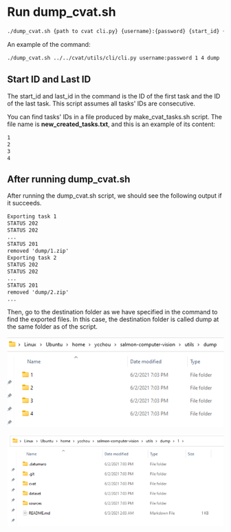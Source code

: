 # Run dump_cvat.sh

```bash
./dump_cvat.sh {path to cvat cli.py} {username}:{password} {start_id} {last_id} {dest_dir}
```

An example of the command:

```bash
./dump_cvat.sh ../../cvat/utils/cli/cli.py username:password 1 4 dump
```

## Start ID and Last ID

The start_id and last_id in the command is the ID of the first task and the ID of the last task. This script assumes all tasks' IDs are consecutive.

You can find tasks' IDs in a file produced by make_cvat_tasks.sh script. The file name is **new_created_tasks.txt**, and this is an example of its content:

```
1
2
3
4
```

## After running dump_cvat.sh

After running the dump_cvat.sh script, we should see the following output if it succeeds.

```
Exporting task 1
STATUS 202
STATUS 202
...
STATUS 201
removed 'dump/1.zip'
Exporting task 2
STATUS 202
STATUS 202
...
STATUS 201
removed 'dump/2.zip'
...
```

Then, go to the destination folder as we have specified in the command to find the exported files. In this case, the destination folder is called dump at the same folder as of the script.

![](assets/run_dump_cvat/dump_folder.png)

![](assets/run_dump_cvat/dump_task_folder.png)
